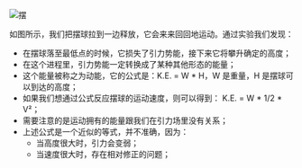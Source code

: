 ![摆](/assets/volume-1/fig-4-7.png)

如图所示，我们把摆球拉到一边释放，它会来来回回地运动。通过实验我们发现：
- 在摆球落至最低点的时候，它损失了引力势能，接下来它将攀升确定的高度；
- 在这个进程里，引力势能一定转换成了某种其他形态的能量；
- 这个能量被称之为动能，它的公式是：K.E. = W * H，W 是重量，H 是摆球可以到达的高度；
- 如果我们想通过公式反应摆球的运动速度，则可以得到： K.E. = W * 1/2 * V²；
- 需要注意的是运动拥有的能量跟我们在引力场里没有关系；
- 上述公式是一个近似的等式，并不准确，因为：
  - 当高度很大时，引力会变弱；
  - 当速度很大时，存在相对修正的问题；

